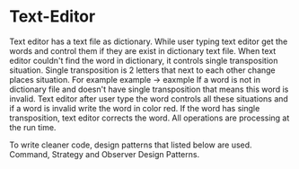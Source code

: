 # Text-Editor

Text editor has a text file as dictionary. While user typing text editor get the words and control them if they are exist in dictionary text file. When text editor couldn't find the word in dictionary, it controls single transposition situation. Single transposition is 2 letters that next to each other change places situation. 
For example 
example -> eaxmple
If a word is not in dictionary file and doesn't have single transposition that means this word is invalid. Text editor after user type the word controls all these situations and if a word is invalid write the word in color red. If the word has single transposition, text editor corrects the word.
All operations are processing at the run time.

To write cleaner code, design patterns that listed below are used.
Command, Strategy and Observer Design Patterns.
